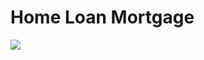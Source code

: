 # Home Loan Mortgage
  <img src="https://firebasestorage.googleapis.com/v0/b/hinh-6eaf7.appspot.com/o/anti-counterfeit-02.png?alt=media&token=d7ea164d-d83b-425b-8c26-16373afbafc7">


